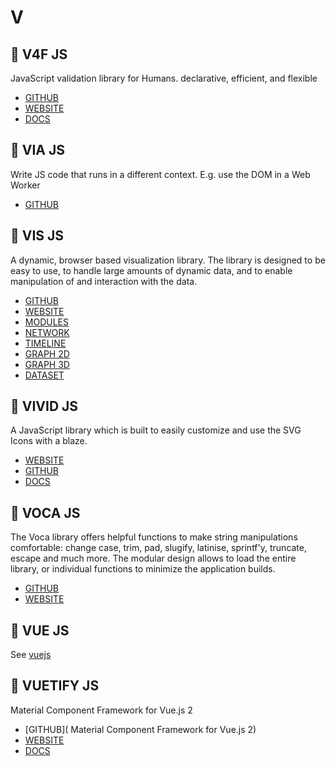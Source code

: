 # V

## :rocket: V4F JS

JavaScript validation library for Humans. declarative, efficient, and flexible

* [GITHUB](https://github.com/web-pyjs/v4f)
* [WEBSITE](https://v4f.js.org/)
* [DOCS](https://v4f.js.org/docs/api-reference/api)

## :rocket: VIA JS

Write JS code that runs in a different context. E.g. use the DOM in a Web Worker

* [GITHUB](https://github.com/AshleyScirra/via.js)

## :rocket: VIS JS

A dynamic, browser based visualization library. The library is designed to be easy to use, to handle large amounts of dynamic data, and to enable manipulation of and interaction with the data.

* [GITHUB](https://github.com/almende/vis)
* [WEBSITE](http://visjs.org/)
* [MODULES](http://visjs.org/#modules)
* [NETWORK](http://visjs.org/docs/network/)
* [TIMELINE](http://visjs.org/docs/timeline/)
* [GRAPH 2D](http://visjs.org/docs/graph2d/)
* [GRAPH 3D](http://visjs.org/docs/graph3d/)
* [DATASET](http://visjs.org/docs/data/)

## :rocket: VIVID JS

A JavaScript library which is built to easily customize and use the SVG Icons with a blaze.

* [WEBSITE](https://webkul.github.io/vivid/)
* [GITHUB](https://github.com/webkul/vivid)
* [DOCS](https://webkul.github.io/vivid/docs.html)

## :rocket: VOCA JS

The Voca library offers helpful functions to make string manipulations comfortable: change case, trim, pad, slugify, latinise, sprintf'y, truncate, escape and much more. The modular design allows to load the entire library, or individual functions to minimize the application builds.

* [GITHUB](https://github.com/panzerdp/voca)
* [WEBSITE](https://vocajs.com/)

## :rocket: VUE JS

See [vuejs](vue.md)

## :rocket: VUETIFY JS

Material Component Framework for Vue.js 2

* [GITHUB]( Material Component Framework for Vue.js 2)
* [WEBSITE](https://vuetifyjs.com/en/)
* [DOCS](https://vuetifyjs.com/en/getting-started/quick-start)
